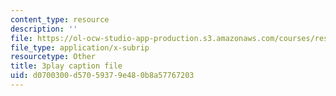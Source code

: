 ```yaml
---
content_type: resource
description: ''
file: https://ol-ocw-studio-app-production.s3.amazonaws.com/courses/res-6-006-video-demonstrations-in-lasers-and-optics-spring-2008/d0700300d57059379e480b8a57767203_RiPkBWXAQZE.vtt
file_type: application/x-subrip
resourcetype: Other
title: 3play caption file
uid: d0700300-d570-5937-9e48-0b8a57767203
---
```

